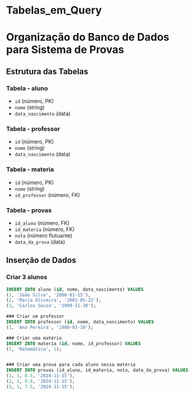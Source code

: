 # Tabelas_em_Query

# Organização do Banco de Dados para Sistema de Provas

## Estrutura das Tabelas

### Tabela - aluno
- `id` (número, PK)
- `nome` (string)
- `data_nascimento` (data)

### Tabela - professor
- `id` (número, PK)
- `nome` (string)
- `data_nascimento` (data)

### Tabela - materia
- `id` (número, PK)
- `nome` (string)
- `id_professor` (número, FK)

### Tabela - provas
- `id_aluno` (número, FK)
- `id_materia` (número, FK)
- `nota` (número flutuante)
- `data_da_prova` (data)

## Inserção de Dados

### Criar 3 alunos
```sql
INSERT INTO aluno (id, nome, data_nascimento) VALUES
(1, 'João Silva', '2000-01-15'),
(2, 'Maria Oliveira', '2001-05-22'),
(3, 'Carlos Souza', '1999-11-30');

### Criar um professor
INSERT INTO professor (id, nome, data_nascimento) VALUES
(1, 'Ana Pereira', '1980-03-10');

### Criar uma matéria
INSERT INTO materia (id, nome, id_professor) VALUES
(1, 'Matemática', 1);


### Criar uma prova para cada aluno nessa matéria
INSERT INTO provas (id_aluno, id_materia, nota, data_da_prova) VALUES
(1, 1, 8.5, '2024-11-15'),
(2, 1, 9.0, '2024-11-15'),
(3, 1, 7.5, '2024-11-15');
